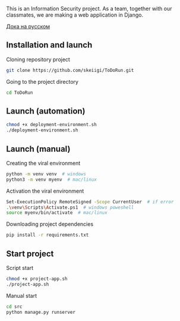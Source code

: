 This is an Information Security project. As a team, together with our classmates, we are making a web application in Django.

[Дока на русском](./docs/README.ru.md)

## Installation and launch

Cloning repository project

```bash
git clone https://github.com/skeiigi/ToDoRun.git
```

Going to the project directory

```bash
cd ToDoRun
```

## Launch (automation)

```bash
chmod +x deployment-environment.sh
./deployment-environment.sh
```

## Launch (manual)

Creating the viral environment

```bash
python -m venv venv  # windows
python3 -m venv myenv  # mac/linux 
```

Activation the viral environment

```bash
Set-ExecutionPolicy RemoteSigned -Scope CurrentUser  # if error
.\venv\Scripts\Activate.ps1  # windows poweshell
source myenv/bin/activate  # mac/linux
```

Downloading project dependencies

```bash
pip install -r requirements.txt
```

## Start project

Script start

```bash
chmod +x project-app.sh
./project-app.sh
```

Manual start

```bash
cd src
python manage.py runserver
```
